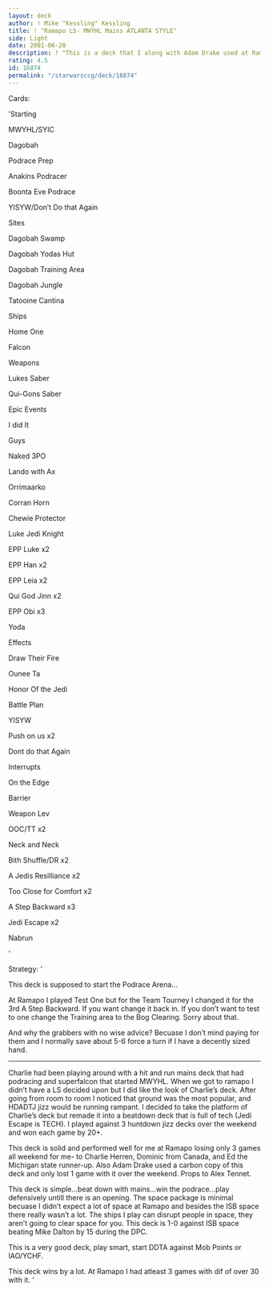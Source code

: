 ```yaml
---
layout: deck
author: ! Mike "Kessling" Kessling
title: ! "Ramapo LS- MWYHL Mains ATLANTA STYLE"
side: Light
date: 2001-06-20
description: ! "This is a deck that I along with Adam Drake used at Ramapocon. Charlie Herren also used a similar deck, but his was more superfalcon oriented."
rating: 4.5
id: 16874
permalink: "/starwarsccg/deck/16874"
---
```

Cards: 

'Starting

MWYHL/SYIC

Dagobah

Podrace Prep

Anakins Podracer

Boonta Eve Podrace

YISYW/Don’t Do that Again


Sites

Dagobah Swamp

Dagobah Yodas Hut

Dagobah Training Area

Dagobah Jungle

Tatooine Cantina


Ships

Home One

Falcon


Weapons

Lukes Saber

Qui-Gons Saber


Epic Events

I did It


Guys

Naked 3PO

Lando with Ax

Orrimaarko

Corran Horn

Chewie Protector

Luke Jedi Knight

EPP Luke x2

EPP Han x2

EPP Leia x2

Qui God Jinn x2

EPP Obi x3

Yoda


Effects

Draw Their Fire

Ounee Ta

Honor Of the Jedi

Battle Plan

YISYW

Push on us x2

Dont do that Again


Interrupts

On the Edge

Barrier

Weapon Lev

OOC/TT x2

Neck and Neck

Bith Shuffle/DR x2

A Jedis Resilliance x2

Too Close for Comfort x2

A Step Backward x3

Jedi Escape x2

Nabrun

'

Strategy: '

This deck is supposed to start the Podrace Arena...


At Ramapo I played Test One but for the Team Tourney I changed it for the 3rd A Step Backward. If you want change it back in. If you don’t want to test to one change the Training area to the Bog Clearing. Sorry about that.


And why the grabbers with no wise advice? Becuase I don’t mind paying for them and I normally save about 5-6 force a turn if I have a decently sized hand.


------


Charlie had been playing around with a hit and run mains deck that had podracing and superfalcon that started MWYHL. When we got to ramapo I didn’t have a LS decided upon but I did like the look of Charlie’s deck. After going from room to room I noticed that ground was the most popular, and HDADTJ jizz would be running rampant. I decided to take the platform of Charlie’s deck but remade it into a beatdown deck that is full of tech (Jedi Escape is TECH). I played against 3 huntdown jizz decks over the weekend and won each game by 20+.


This deck is solid and performed well for me at Ramapo losing only 3 games all weekend for me- to Charlie Herren, Dominic from Canada, and Ed the Michigan state runner-up. Also Adam Drake used a carbon copy of this deck and only lost 1 game with it over the weekend. Props to Alex Tennet.  


This deck is simple...beat down with mains...win the podrace...play defensively untill there is an opening. The space package is minimal becuase I didn’t expect a lot of space at Ramapo and besides the ISB space there really wasn’t a lot. The ships I play can disrupt people in space, they aren’t going to clear space for you. This deck is 1-0 against ISB space beating Mike Dalton by 15 during the DPC.


This is a very good deck, play smart, start DDTA against Mob Points or IAO/YCHF. 


This deck wins by a lot. At Ramapo I had atleast 3 games with dif of over 30 with it.    '
